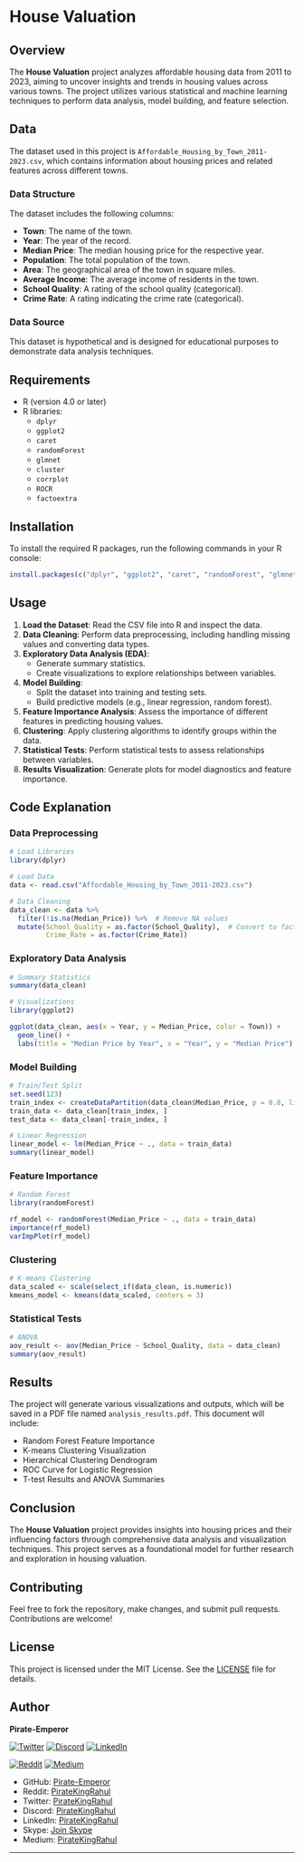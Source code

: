 <link rel="stylesheet" type="text/css" href="style.css">

<!-- 
Author: Pirate-Emperor
Date: [Insert Date]
Description: README file for BigData Pipeline project.
-->

# House Valuation

## Overview

The **House Valuation** project analyzes affordable housing data from 2011 to 2023, aiming to uncover insights and trends in housing values across various towns. The project utilizes various statistical and machine learning techniques to perform data analysis, model building, and feature selection.

## Data

The dataset used in this project is `Affordable_Housing_by_Town_2011-2023.csv`, which contains information about housing prices and related features across different towns. 

### Data Structure

The dataset includes the following columns:

- **Town**: The name of the town.
- **Year**: The year of the record.
- **Median Price**: The median housing price for the respective year.
- **Population**: The total population of the town.
- **Area**: The geographical area of the town in square miles.
- **Average Income**: The average income of residents in the town.
- **School Quality**: A rating of the school quality (categorical).
- **Crime Rate**: A rating indicating the crime rate (categorical).

### Data Source

This dataset is hypothetical and is designed for educational purposes to demonstrate data analysis techniques.

## Requirements

- R (version 4.0 or later)
- R libraries:
  - `dplyr`
  - `ggplot2`
  - `caret`
  - `randomForest`
  - `glmnet`
  - `cluster`
  - `corrplot`
  - `ROCR`
  - `factoextra`

## Installation

To install the required R packages, run the following commands in your R console:

```r
install.packages(c("dplyr", "ggplot2", "caret", "randomForest", "glmnet", "cluster", "corrplot", "ROCR", "factoextra"))
```

## Usage

1. **Load the Dataset**: Read the CSV file into R and inspect the data.
2. **Data Cleaning**: Perform data preprocessing, including handling missing values and converting data types.
3. **Exploratory Data Analysis (EDA)**:
   - Generate summary statistics.
   - Create visualizations to explore relationships between variables.
4. **Model Building**:
   - Split the dataset into training and testing sets.
   - Build predictive models (e.g., linear regression, random forest).
5. **Feature Importance Analysis**: Assess the importance of different features in predicting housing values.
6. **Clustering**: Apply clustering algorithms to identify groups within the data.
7. **Statistical Tests**: Perform statistical tests to assess relationships between variables.
8. **Results Visualization**: Generate plots for model diagnostics and feature importance.

## Code Explanation

### Data Preprocessing

```r
# Load Libraries
library(dplyr)

# Load Data
data <- read.csv("Affordable_Housing_by_Town_2011-2023.csv")

# Data Cleaning
data_clean <- data %>%
  filter(!is.na(Median_Price)) %>%  # Remove NA values
  mutate(School_Quality = as.factor(School_Quality),  # Convert to factor
         Crime_Rate = as.factor(Crime_Rate))
```

### Exploratory Data Analysis

```r
# Summary Statistics
summary(data_clean)

# Visualizations
library(ggplot2)

ggplot(data_clean, aes(x = Year, y = Median_Price, color = Town)) +
  geom_line() +
  labs(title = "Median Price by Year", x = "Year", y = "Median Price")
```

### Model Building

```r
# Train/Test Split
set.seed(123)
train_index <- createDataPartition(data_clean$Median_Price, p = 0.8, list = FALSE)
train_data <- data_clean[train_index, ]
test_data <- data_clean[-train_index, ]

# Linear Regression
linear_model <- lm(Median_Price ~ ., data = train_data)
summary(linear_model)
```

### Feature Importance

```r
# Random Forest
library(randomForest)

rf_model <- randomForest(Median_Price ~ ., data = train_data)
importance(rf_model)
varImpPlot(rf_model)
```

### Clustering

```r
# K-means Clustering
data_scaled <- scale(select_if(data_clean, is.numeric))
kmeans_model <- kmeans(data_scaled, centers = 3)
```

### Statistical Tests

```r
# ANOVA
aov_result <- aov(Median_Price ~ School_Quality, data = data_clean)
summary(aov_result)
```

## Results

The project will generate various visualizations and outputs, which will be saved in a PDF file named `analysis_results.pdf`. This document will include:

- Random Forest Feature Importance
- K-means Clustering Visualization
- Hierarchical Clustering Dendrogram
- ROC Curve for Logistic Regression
- T-test Results and ANOVA Summaries

## Conclusion

The **House Valuation** project provides insights into housing prices and their influencing factors through comprehensive data analysis and visualization techniques. This project serves as a foundational model for further research and exploration in housing valuation.

## Contributing

Feel free to fork the repository, make changes, and submit pull requests. Contributions are welcome!

## License

This project is licensed under the MIT License. See the [LICENSE](LICENSE) file for details.

## Author

**Pirate-Emperor**

[![Twitter](https://skillicons.dev/icons?i=twitter)](https://twitter.com/PirateKingRahul)
[![Discord](https://skillicons.dev/icons?i=discord)](https://discord.com/users/1200728704981143634)
[![LinkedIn](https://skillicons.dev/icons?i=linkedin)](https://www.linkedin.com/in/piratekingrahul)

[![Reddit](https://img.shields.io/badge/Reddit-FF5700?style=for-the-badge&logo=reddit&logoColor=white)](https://www.reddit.com/u/PirateKingRahul)
[![Medium](https://img.shields.io/badge/Medium-42404E?style=for-the-badge&logo=medium&logoColor=white)](https://medium.com/@piratekingrahul)

- GitHub: [Pirate-Emperor](https://github.com/Pirate-Emperor)
- Reddit: [PirateKingRahul](https://www.reddit.com/u/PirateKingRahul/)
- Twitter: [PirateKingRahul](https://twitter.com/PirateKingRahul)
- Discord: [PirateKingRahul](https://discord.com/users/1200728704981143634)
- LinkedIn: [PirateKingRahul](https://www.linkedin.com/in/piratekingrahul)
- Skype: [Join Skype](https://join.skype.com/invite/yfjOJG3wv9Ki)
- Medium: [PirateKingRahul](https://medium.com/@piratekingrahul)


---